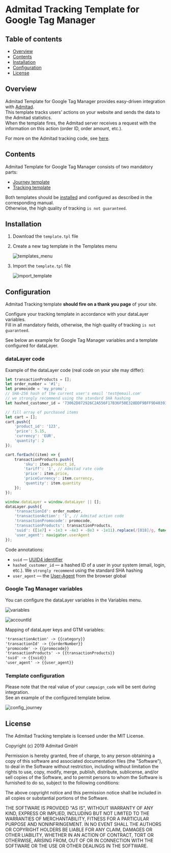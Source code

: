 # Admitad Tracking Template for Google Tag Manager

## Table of contents

* [Overview](#overview)
* [Contents](#contents)
* [Installation](#installation)
* [Configuration](#configuration)
* [License](#license)

## <a id="overview"></a>Overview

Admitad Template for Google Tag Manager provides easy-driven integration with [Admitad](https://www.admitad.com/en/).  
This template tracks users’ actions on your website and sends the data to the Admitad statistics.  
When the template fires, the Admitad server receives a request with the information on this action (order ID, order amount, etc.).

For more on the Admitad tracking code, see [here](https://help.admitad.com/en/advertiser/topic/227-installing-admitad-tracking-code-in-google-tag-manager#purpose).

## <a id="contents"></a>Contents

Admitad Template for Google Tag Manager consists of two mandatory parts:
* [Journey template](https://github.com/AdmitadSDK/Admitad-GTM-Journey-Template)
* [Tracking template](https://github.com/AdmitadSDK/Admitad-GTM-Tracking-Template)

Both templates should be [installed](#installation) and configured as described in the corresponding manual.  
Otherwise, the high quality of tracking `is not guaranteed`. 

## <a id="installation"></a>Installation

1. Download the `template.tpl` file
2. Create a new tag template in the Templates menu

    ![templates_menu](./images/templates_menu.png)

3. Import the `template.tpl` file

    ![import_template](./images/import_template.png)
    

## <a id="configuration"></a>Configuration

Admitad Tracking template **should fire on a thank you page** of your site.

Configure your tracking template in accordance with your dataLayer variables.   
Fill in all mandatory fields, otherwise, the high quality of tracking `is not guaranteed`.

See below an example for Google Tag Manager variables and a template configured for dataLayer.

### dataLayer code

Example of the dataLayer code (real code on your site may differ):

```javascript
let transactionProducts = [];
let order_number = '#1';
let promocode = 'my_promo'; 
// SHA-256 hash of the current user's email 'test@email.com'
// we strongly recommend using the standard SHA hashing
let hashed_customer_id = '73062D872926C2A556F17B36F50E328DDF9BFF9D403939BD14B6C3B7F5A33FC2';

// fill array of purchased items
let cart = [];
cart.push({
    'product_id': '123',
    'price': 5.15,
    'currency': 'EUR',
    'quantity': 2
});

cart.forEach((item) => {
	transactionProducts.push({
	    'sku': item.product_id,
		'tariff': '1', // Admitad rate code
		'price': item.price,
		'priceCurrency': item.currency,
		'quantity': item.quantity 
	});
});

window.dataLayer = window.dataLayer || [];
dataLayer.push({       
	'transactionId': order_number,
	'transactionAction': '1', // Admitad action code
	'transactionPromocode': promocode,
	'transactionProducts': transactionProducts,
	'suid': ([1e7] + -1e3 + -4e3 + -8e3 + -1e11).replace(/[018]/g, function(c) {return (c ^ (window.crypto || window.msCrypto).getRandomValues(new Uint8Array(1))[0] & 15 >> c / 4).toString(16)}),
	'user_agent': navigator.userAgent
});
```

Code annotations:
* `suid` — [UUID4 identifier](https://tools.ietf.org/html/rfc4122)  
* `hashed_customer_id` — a hashed ID of a user in your system (email, login, etc.). We `strongly recommend` using the standard SHA hashing
* `user_agent` — the [User-Agent](https://developer.mozilla.org/en-US/docs/Web/HTTP/Headers/User-Agent) from the browser global

### Google Tag Manager variables

You can configure the dataLayer variables in the Variables menu.

![variables](./images/variables.png)

![accountId](./images/accountId.png)

Mapping of dataLayer keys and GTM variables:

```md
'transactionAction' -> {{category}}
'transactionId' -> {{orderNumber}}
'promocode' -> {{promocode}}
'transactionProducts' -> {{transactionProducts}}
'suid' -> {{suid}}
'user_agent' -> {{user_agent}}
```

### Template configuration

Please note that the real value of your `campaign_code` will be sent during integration.  
See an example of the configured template below.

![config_journey](./images/config_tracking.png)


## <a id="license"></a>License

The Admitad Tracking template is licensed under the MIT License.

Copyright (c) 2019 Admitad GmbH

Permission is hereby granted, free of charge, to any person obtaining a copy of this software and associated documentation files (the "Software"), to deal in the Software without restriction, including without limitation the rights to use, copy, modify, merge, publish, distribute, sublicense, and/or sell copies of the Software, and to permit persons to whom the Software is furnished to do so, subject to the following conditions:

The above copyright notice and this permission notice shall be included in all copies or substantial portions of the Software.

THE SOFTWARE IS PROVIDED "AS IS", WITHOUT WARRANTY OF ANY KIND, EXPRESS OR IMPLIED, INCLUDING BUT NOT LIMITED TO THE WARRANTIES OF MERCHANTABILITY, FITNESS FOR A PARTICULAR PURPOSE AND NONINFRINGEMENT. IN NO EVENT SHALL THE AUTHORS OR COPYRIGHT HOLDERS BE LIABLE FOR ANY CLAIM, DAMAGES OR OTHER LIABILITY, WHETHER IN AN ACTION OF CONTRACT, TORT OR OTHERWISE, ARISING FROM, OUT OF OR IN CONNECTION WITH THE SOFTWARE OR THE USE OR OTHER DEALINGS IN THE SOFTWARE.
